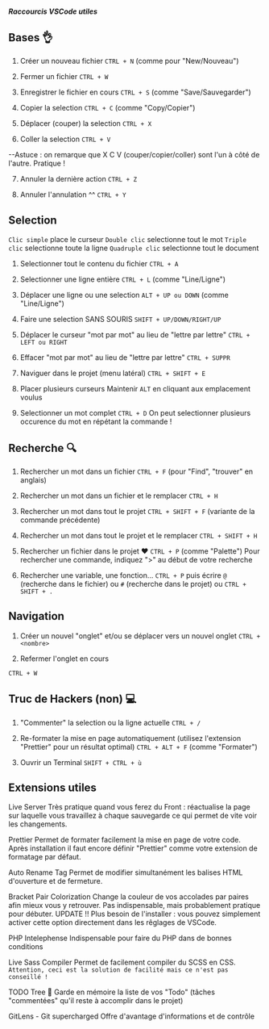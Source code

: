 ##### Raccourcis VSCode utiles

## Bases 👌

1. Créer un nouveau fichier 
`CTRL + N` (comme pour "New/Nouveau")

2. Fermer un fichier
`CTRL + W`

3. Enregistrer le fichier en cours
`CTRL + S` (comme "Save/Sauvegarder")

4. Copier la selection
`CTRL + C` (comme "Copy/Copier")

5. Déplacer (couper) la selection
`CTRL + X`

6. Coller la selection
`CTRL + V`

--Astuce : on remarque que X C V (couper/copier/coller) sont l'un à côté de l'autre. Pratique !

7. Annuler la dernière action
`CTRL + Z`

8. Annuler l'annulation ^^
`CTRL + Y`

## Selection
`Clic simple` place le curseur
`Double clic` selectionne tout le mot
`Triple clic` selectionne toute la ligne
`Quadruple clic` selectionne tout le document

1. Selectionner tout le contenu du fichier
`CTRL + A`

2. Selectionner une ligne entière
`CTRL + L` (comme "Line/Ligne")

3. Déplacer une ligne ou une selection
`ALT + UP ou DOWN` (comme "Line/Ligne")

4. Faire une selection SANS SOURIS
`SHIFT + UP/DOWN/RIGHT/UP`

5. Déplacer le curseur "mot par mot" au lieu de "lettre par lettre"
`CTRL + LEFT ou RIGHT`

6. Effacer "mot par mot" au lieu de "lettre par lettre"
`CTRL + SUPPR`

7. Naviguer dans le projet (menu latéral)
`CTRL + SHIFT + E`

8. Placer plusieurs curseurs
Maintenir `ALT` en cliquant aux emplacement voulus

9. Selectionner un mot complet
`CTRL + D`
On peut selectionner plusieurs occurence du mot en répétant la commande !

## Recherche 🔍

1. Rechercher un mot dans un fichier
`CTRL + F` (pour "Find", "trouver" en anglais)

2. Rechercher un mot dans un fichier et le remplacer
`CTRL + H`

3. Rechercher un mot dans tout le projet
`CTRL + SHIFT + F` (variante de la commande précédente)

4. Rechercher un mot dans tout le projet et le remplacer
`CTRL + SHIFT + H`

5. Rechercher un fichier dans le projet ❤
`CTRL + P` (comme "Palette")
Pour rechercher une commande, indiquez ">" au début de votre recherche

6. Rechercher une variable, une fonction...
`CTRL + P` puis écrire `@` (recherche dans le fichier) ou `#` (recherche dans le projet)
ou 
`CTRL + SHIFT + .`

## Navigation

1. Créer un nouvel "onglet" et/ou se déplacer vers un nouvel onglet 
`CTRL + <nombre>`

2. Refermer l'onglet en cours

`CTRL + W`

## Truc de Hackers (non) 💻

1. "Commenter" la selection ou la ligne actuelle
`CTRL + /`

2. Re-formater la mise en page automatiquement (utilisez l'extension "Prettier" pour un résultat optimal)
`CTRL + ALT + F` (comme "Formater")

3. Ouvrir un Terminal
`SHIFT + CTRL + ù`


## Extensions utiles

Live Server
Très pratique quand vous ferez du Front : réactualise la page sur laquelle vous travaillez
à chaque sauvegarde ce qui permet de vite voir les changements.

Prettier
Permet de formater facilement la mise en page de votre code.
Après installation il faut encore définir "Prettier" comme votre extension de formatage par défaut.

Auto Rename Tag
Permet de modifier simultanément les balises HTML d'ouverture et de fermeture.

Bracket Pair Colorization
Change la couleur de vos accolades par paires afin mieux vous y retrouver. Pas indispensable, mais
probablement pratique pour débuter.
UPDATE !! Plus besoin de l'installer : vous pouvez simplement activer cette option
directement dans les rêglages de VSCode.

PHP Intelephense
Indispensable pour faire du PHP dans de bonnes conditions

Live Sass Compiler
Permet de facilement compiler du SCSS en CSS.
`Attention, ceci est la solution de facilité mais ce n'est pas conseillé !`

TODO Tree 🌳
Garde en mémoire la liste de vos "Todo" (tâches "commentées" qu'il reste à accomplir dans le projet)

GitLens - Git supercharged
Offre d'avantage d'informations et de contrôle 
